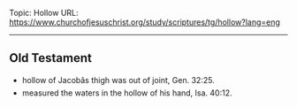 Topic: Hollow
URL: https://www.churchofjesuschrist.org/study/scriptures/tg/hollow?lang=eng

---

## Old Testament

- hollow of Jacobâs thigh was out of joint, Gen. 32:25.
- measured the waters in the hollow of his hand, Isa. 40:12.

